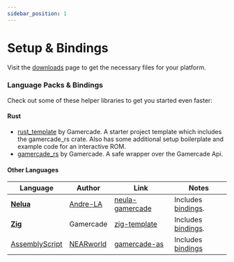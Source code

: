 ```yaml
---
sidebar_position: 1
---
```

# Setup & Bindings

Visit the [downloads](/downloads) page to get the necessary files for your platform.

### Language Packs & Bindings

Check out some of these helper libraries to get you started even faster:

#### Rust

- [rust_template](https://github.com/gamercade-io/rust_template) by Gamercade. A starter project template which includes the gamercade_rs crate. Also has some additional setup boilerplate and example code for an interactive ROM.
- [gamercade_rs](https://github.com/gamercade-io/gamercade_console/tree/main/gamercade_rs) by Gamercade. A safe wrapper over the Gamercade Api.


#### Other Languages

| Language | Author | Link | Notes |
| --- | --- | --- | --- |
| [**Nelua**](https://nelua.io/) | [Andre-LA](https://codeberg.org/Andre-LA) | [neula-gamercade](https://codeberg.org/Andre-LA/nelua-gamercade) | Includes [bindings](https://codeberg.org/Andre-LA/nelua-gamercade/src/branch/main/gamercade.nelua). |
| [**Zig**](https://ziglang.org/) | Gamercade | [zig-template](https://github.com/gamercade-io/zig-template) | Includes [bindings](https://github.com/gamercade-io/zig-template/tree/main/gamercade). |
| [AssemblyScript](https://www.assemblyscript.org/) | [NEARworld](https://github.com/NEARworld) | [gamercade-as](https://github.com/NEARworld/gamercade-as) | Includes [bindings](https://github.com/NEARworld/gamercade-as/blob/main/gamercade/gamercade-raw.ts) |
